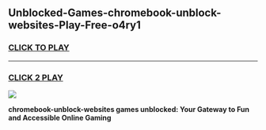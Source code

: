 
## Unblocked-Games-chromebook-unblock-websites-Play-Free-o4ry1
<h3>
<a href="https://premium76.site?title=chromebook-unblock-websites&ref=18A1">CLICK TO PLAY</a></h3>
<hr>

<h3>
<a href="https://premium76.site?title=chromebook-unblock-websites&ref=18A1">CLICK 2 PLAY</a>
  
</h3>

<a href="https://premium76.site?title=chromebook-unblock-websites&ref=18A1"><img src="https://clearcache.store/games.png"></a>


**chromebook-unblock-websites games unblocked: Your Gateway to Fun and Accessible Online Gaming**
